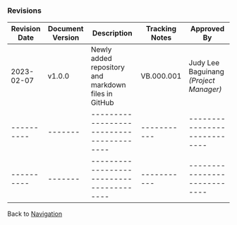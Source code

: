 ### Revisions

| **Revision Date** | **Document Version** | **Description** | **Tracking Notes** | **Approved By** |
|----------------------|-----------------------|------------------|------------------------|-------------|
|2023-02-07 | v1.0.0 | Newly added repository and markdown files in GitHub | VB.000.001 | Judy Lee Baguinang _(Project Manager)_ |
|---------- |------- |---------------------------------------- |----------- |---------------------------- |
|---------- |------- |---------------------------------------- |----------- |---------------------------- |

Back to [Navigation](https://github.com/janetub/viscan-script/blob/main/ViscanScript.md)
